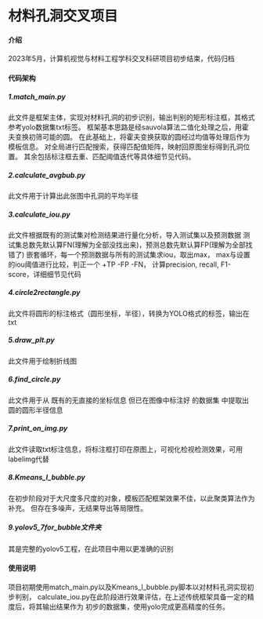 # 材料孔洞交叉项目

#### 介绍
2023年5月，计算机视觉与材料工程学科交叉科研项目初步结束，代码归档

#### 代码架构
##### 1.match_main.py
此文件是框架主体，实现对材料孔洞的初步识别，输出判别的矩形标注框，其格式参考yolo数据集txt标签。
框架基本思路是经sauvola算法二值化处理之后，用霍夫变换初筛可能的圆。
在此基础上，将霍夫变换获取的圆经过均值等处理后作为模板信息。
对全局进行匹配搜索，获得匹配值矩阵，映射回原图坐标得到孔洞位置。
其余包括标注框去重、匹配阈值迭代等具体细节见代码。
##### 2.calculate_avgbub.py 
此文件用于计算出此张图中孔洞的平均半径
##### 3.calculate_iou.py
此文件根据既有的测试集对检测结果进行量化分析，导入测试集以及预测数据
测试集总数先默认算FN(理解为全部没找出来)，预测总数先默认算FP(理解为全部找错了)
嵌套循环，每一个预测数据与所有的测试集求iou，取出max，
max与设置的iou阈值进行比较，判正一个 +TP -FP -FN，
计算precision, recall, F1-score，详细细节见代码
##### 4.circle2rectangle.py 
此文件将圆形的标注格式（圆形坐标，半径），转换为YOLO格式的标签，输出在txt
##### 5.draw_plt.py
此文件用于绘制折线图
##### 6.find_circle.py
此文件用于从 既有的无直接的坐标信息 但已在图像中标注好 的数据集 中提取出圆的圆形半径信息
##### 7.print_on_img.py
此文件读取txt标注信息，将标注框打印在原图上，可视化检视检测效果，可用labelimg代替
##### 8.Kmeans_l_bubble.py
在初步阶段对于大尺度多尺度的对象，模板匹配框架效果不佳，以此聚类算法作为补充。
但存在多噪声，无结果导出等局限性。
##### 9.yolov5_7for_bubble文件夹
其是完整的yolov5工程，在此项目中用以更准确的识别
#### 使用说明
项目初期使用match_main.py以及Kmeans_l_bubble.py脚本以对材料孔洞实现初步判别，
calculate_iou.py在此阶段进行效果评估，在上述传统框架具备一定的精度后，将其输出结果作为
初步的数据集，使用yolo完成更高精度的任务。
